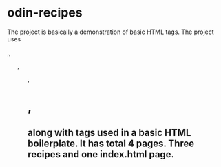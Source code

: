 # odin-recipes
The project is basically a demonstration of basic HTML tags. The project uses <p></p>,<img>, <ul>, <ol>, <h1>, <h2> along with tags used in a basic HTML boilerplate. It has total 4 pages. Three recipes and one index.html page.
